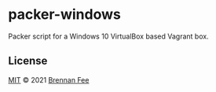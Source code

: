 # packer-windows
Packer script for a Windows 10 VirtualBox based Vagrant box.
## License

[MIT](license.md) © 2021 [Brennan Fee](https://github.com/brennanfee)
